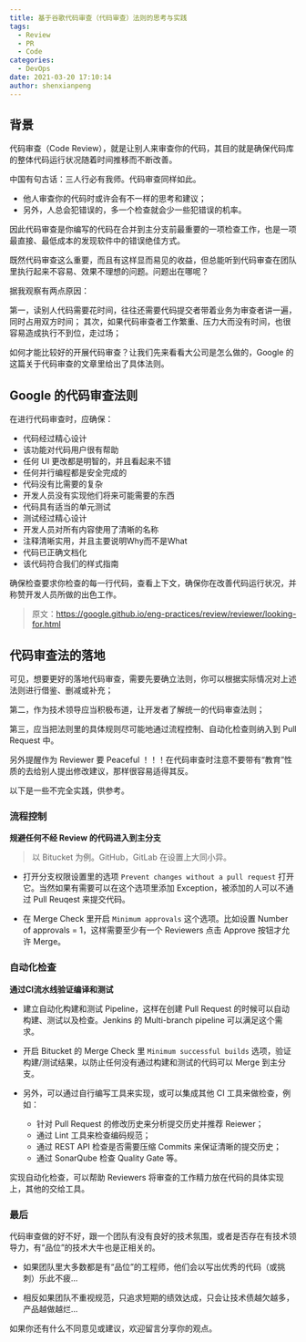 ```yaml
---
title: 基于谷歌代码审查（代码审查）法则的思考与实践
tags:
  - Review
  - PR
  - Code
categories:
  - DevOps
date: 2021-03-20 17:10:14
author: shenxianpeng
---
```


## 背景

代码审查（Code Review），就是让别人来审查你的代码，其目的就是确保代码库的整体代码运行状况随着时间推移而不断改善。

中国有句古话：三人行必有我师。代码审查同样如此。

* 他人审查你的代码时或许会有不一样的思考和建议；
* 另外，人总会犯错误的，多一个检查就会少一些犯错误的机率。

因此代码审查是你编写的代码在合并到主分支前最重要的一项检查工作，也是一项最直接、最低成本的发现软件中的错误绝佳方式。

既然代码审查这么重要，而且有这样显而易见的收益，但总能听到代码审查在团队里执行起来不容易、效果不理想的问题。问题出在哪呢？

据我观察有两点原因：

第一，读别人代码需要花时间，往往还需要代码提交者带着业务为审查者讲一遍，同时占用双方时间；
其次，如果代码审查者工作繁重、压力大而没有时间，也很容易造成执行不到位，走过场；

如何才能比较好的开展代码审查？让我们先来看看大公司是怎么做的，Google 的这篇关于代码审查的文章里给出了具体法则。

## Google 的代码审查法则

在进行代码审查时，应确保：

* 代码经过精心设计
* 该功能对代码用户很有帮助
* 任何 UI 更改都是明智的，并且看起来不错
* 任何并行编程都是安全完成的
* 代码没有比需要的复杂
* 开发人员没有实现他们将来可能需要的东西
* 代码具有适当的单元测试
* 测试经过精心设计
* 开发人员对所有内容使用了清晰的名称
* 注释清晰实用，并且主要说明Why而不是What
* 代码已正确文档化
* 该代码符合我们的样式指南

确保检查要求你检查的每一行代码，查看上下文，确保你在改善代码运行状况，并称赞开发人员所做的出色工作。

> 原文：https://google.github.io/eng-practices/review/reviewer/looking-for.html

## 代码审查法的落地

可见，想要更好的落地代码审查，需要先要确立法则，你可以根据实际情况对上述法则进行借鉴、删减或补充；

第二，作为技术领导应当积极布道，让开发者了解统一的代码审查法则；

第三，应当把法则里的具体规则尽可能地通过流程控制、自动化检查则纳入到 Pull Request 中。

另外提醒作为 Reviewer 要 Peaceful ！！！在代码审查时注意不要带有“教育”性质的去给别人提出修改建议，那样很容易适得其反。

以下是一些不完全实践，供参考。
### 流程控制

**规避任何不经 Review 的代码进入到主分支**

> 以 Bitucket 为例。GitHub，GitLab 在设置上大同小异。

* 打开分支权限设置里的选项 `Prevent changes without a pull request` 打开它。当然如果有需要可以在这个选项里添加 Exception，被添加的人可以不通过 Pull Reuqest 来提交代码。

* 在 Merge Check 里开启 `Minimum approvals` 这个选项。比如设置 Number of approvals = 1，这样需要至少有一个 Reviewers 点击 Approve 按钮才允许 Merge。

### 自动化检查

**通过CI流水线验证编译和测试**

* 建立自动化构建和测试 Pipeline，这样在创建 Pull Request 的时候可以自动构建、测试以及检查。Jenkins 的 Multi-branch pipeline 可以满足这个需求。

* 开启 Bitucket 的 Merge Check 里 `Minimum successful builds` 选项，验证构建/测试结果，以防止任何没有通过构建和测试的代码可以 Merge 到主分支。

* 另外，可以通过自行编写工具来实现，或可以集成其他 CI 工具来做检查，例如：

  * 针对 Pull Request 的修改历史来分析提交历史并推荐 Reiewer；
  * 通过 Lint 工具来检查编码规范；
  * 通过 REST API 检查是否需要压缩 Commits 来保证清晰的提交历史；
  * 通过 SonarQube 检查 Quality Gate 等。

实现自动化检查，可以帮助 Reviewers 将审查的工作精力放在代码的具体实现上，其他的交给工具。

### 最后

代码审查做的好不好，跟一个团队有没有良好的技术氛围，或者是否存在有技术领导力，有“品位”的技术大牛也是正相关的。

- 如果团队里大多数都是有“品位”的工程师，他们会以写出优秀的代码（或挑刺）乐此不疲...

- 相反如果团队不重视规范，只追求短期的绩效达成，只会让技术债越欠越多，产品越做越烂...

如果你还有什么不同意见或建议，欢迎留言分享你的观点。